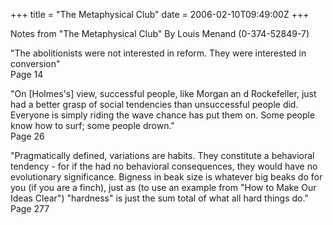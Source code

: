 +++
title = "The Metaphysical Club"
date = 2006-02-10T09:49:00Z
+++

Notes from "The Metaphysical Club" By Louis Menand (0-374-52849-7)

"The abolitionists were not interested in reform. They were interested in conversion"  
Page 14


"On [Holmes's] view, successful people, like Morgan an d Rockefeller, just had a better grasp of social tendencies than unsuccessful people did. Everyone is simply riding the wave chance has put them on. Some people know how to surf; some people drown."  
Page 26


"Pragmatically defined, variations are habits. They constitute a behavioral tendency - for if the had no behavioral consequences, they would have no evolutionary significance. Bigness in beak size is whatever big beaks do for you (if you are a finch), just as (to use an example from "How to Make Our Ideas Clear") "hardness" is just the sum total of what all hard things do."  
Page 277

